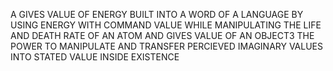 A GIVES VALUE OF ENERGY BUILT INTO A WORD OF A LANGUAGE BY USING ENERGY WITH COMMAND VALUE WHILE MANIPULATING THE LIFE AND DEATH RATE OF AN ATOM AND GIVES VALUE OF AN OBJECT3 THE POWER TO MANIPULATE AND TRANSFER PERCIEVED IMAGINARY VALUES INTO STATED VALUE INSIDE EXISTENCE
